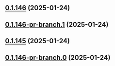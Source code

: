 ## [0.1.146](https://github.com/latha-414/AWS-CICD-web-app/compare/v0.1.146-pr-branch.1...v0.1.146) (2025-01-24)



## [0.1.146-pr-branch.1](https://github.com/latha-414/AWS-CICD-web-app/compare/v0.1.145...v0.1.146-pr-branch.1) (2025-01-24)



## [0.1.145](https://github.com/latha-414/AWS-CICD-web-app/compare/v0.1.146-pr-branch.0...v0.1.145) (2025-01-24)



## [0.1.146-pr-branch.0](https://github.com/latha-414/AWS-CICD-web-app/compare/v0.1.145-pr-branch.0...v0.1.146-pr-branch.0) (2025-01-24)



